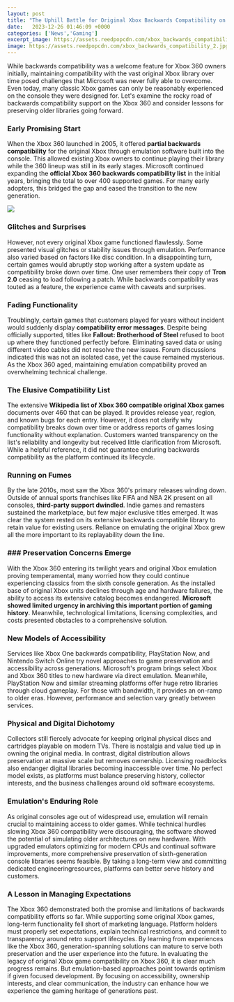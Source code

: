 ```yaml
---
layout: post
title: "The Uphill Battle for Original Xbox Backwards Compatibility on Xbox 360"
date:   2023-12-26 01:46:09 +0000
categories: ['News','Gaming']
excerpt_image: https://assets.reedpopcdn.com/xbox_backwards_compatibility_2.jpg/BROK/resize/690&gt;/format/jpg/quality/75/xbox_backwards_compatibility_2.jpg
image: https://assets.reedpopcdn.com/xbox_backwards_compatibility_2.jpg/BROK/resize/690&gt;/format/jpg/quality/75/xbox_backwards_compatibility_2.jpg
---
```


While backwards compatibility was a welcome feature for Xbox 360 owners initially, maintaining compatibility with the vast original Xbox library over time posed challenges that Microsoft was never fully able to overcome. Even today, many classic Xbox games can only be reasonably experienced on the console they were designed for. Let's examine the rocky road of backwards compatibility support on the Xbox 360 and consider lessons for preserving older libraries going forward.
### Early Promising Start 
When the Xbox 360 launched in 2005, it offered **partial backwards compatibility** for the original Xbox through emulation software built into the console. This allowed existing Xbox owners to continue playing their library while the 360 lineup was still in its early stages. Microsoft continued expanding the **official Xbox 360 backwards compatibility list** in the initial years, bringing the total to over 400 supported games. For many early adopters, this bridged the gap and eased the transition to the new generation.

![](https://static0.gamerantimages.com/wordpress/wp-content/uploads/2021/11/xbox-76-backwards-compatible-games.jpg)
### Glitches and Surprises  
However, not every original Xbox game functioned flawlessly. Some presented visual glitches or stability issues through emulation. Performance also varied based on factors like disc condition. In a disappointing turn, certain games would abruptly stop working after a system update as compatibility broke down over time. One user remembers their copy of **Tron 2.0** ceasing to load following a patch. While backwards compatibility was touted as a feature, the experience came with caveats and surprises.
### Fading Functionality
Troublingly, certain games that customers played for years without incident would suddenly display **compatibility error messages**. Despite being officially supported, titles like **Fallout: Brotherhood of Steel** refused to boot up where they functioned perfectly before. Eliminating saved data or using different video cables did not resolve the new issues. Forum discussions indicated this was not an isolated case, yet the cause remained mysterious. As the Xbox 360 aged, maintaining emulation compatibility proved an overwhelming technical challenge.
### The Elusive Compatibility List 
The extensive **Wikipedia list of Xbox 360 compatible original Xbox games** documents over 460 that can be played. It provides release year, region, and known bugs for each entry. However, it does not clarify why compatibility breaks down over time or address reports of games losing functionality without explanation. Customers wanted transparency on the list's reliability and longevity but received little clarification from Microsoft. While a helpful reference, it did not guarantee enduring backwards compatibility as the platform continued its lifecycle.
### Running on Fumes
By the late 2010s, most saw the Xbox 360's primary releases winding down. Outside of annual sports franchises like FIFA and NBA 2K present on all consoles, **third-party support dwindled**. Indie games and remasters sustained the marketplace, but few major exclusive titles emerged. It was clear the system rested on its extensive backwards compatible library to retain value for existing users. Reliance on emulating the original Xbox grew all the more important to its replayability down the line.
### ### Preservation Concerns Emerge 
With the Xbox 360 entering its twilight years and original Xbox emulation proving temperamental, many worried how they could continue experiencing classics from the sixth console generation. As the installed base of original Xbox units declines through age and hardware failures, the ability to access its extensive catalog becomes endangered. **Microsoft showed limited urgency in archiving this important portion of gaming history**. Meanwhile, technological limitations, licensing complexities, and costs presented obstacles to a comprehensive solution. 
### New Models of Accessibility
Services like Xbox One backwards compatibility, PlayStation Now, and Nintendo Switch Online try novel approaches to game preservation and accessibility across generations. Microsoft's program brings select Xbox and Xbox 360 titles to new hardware via direct emulation. Meanwhile, PlayStation Now and similar streaming platforms offer huge retro libraries through cloud gameplay. For those with bandwidth, it provides an on-ramp to older eras. However, performance and selection vary greatly between services.
### Physical and Digital Dichotomy  
Collectors still fiercely advocate for keeping original physical discs and cartridges playable on modern TVs. There is nostalgia and value tied up in owning the original media. In contrast, digital distribution allows preservation at massive scale but removes ownership. Licensing roadblocks also endanger digital libraries becoming inaccessible over time. No perfect model exists, as platforms must balance preserving history, collector interests, and the business challenges around old software ecosystems. 
### Emulation's Enduring Role
As original consoles age out of widespread use, emulation will remain crucial to maintaining access to older games. While technical hurdles slowing Xbox 360 compatibility were discouraging, the software showed the potential of simulating older architectures on new hardware. With upgraded emulators optimizing for modern CPUs and continual software improvements, more comprehensive preservation of sixth-generation console libraries seems feasible. By taking a long-term view and committing dedicated engineeringresources, platforms can better serve history and customers.
### A Lesson in Managing Expectations
The Xbox 360 demonstrated both the promise and limitations of backwards compatibility efforts so far. While supporting some original Xbox games, long-term functionality fell short of marketing language. Platform holders must properly set expectations, explain technical restrictions, and commit to transparency around retro support lifecycles. By learning from experiences like the Xbox 360, generation-spanning solutions can mature to serve both preservation and the user experience into the future.
In evaluating the legacy of original Xbox game compatibility on Xbox 360, it is clear much progress remains. But emulation-based approaches point towards optimism if given focused development. By focusing on accessibility, ownership interests, and clear communication, the industry can enhance how we experience the gaming heritage of generations past.